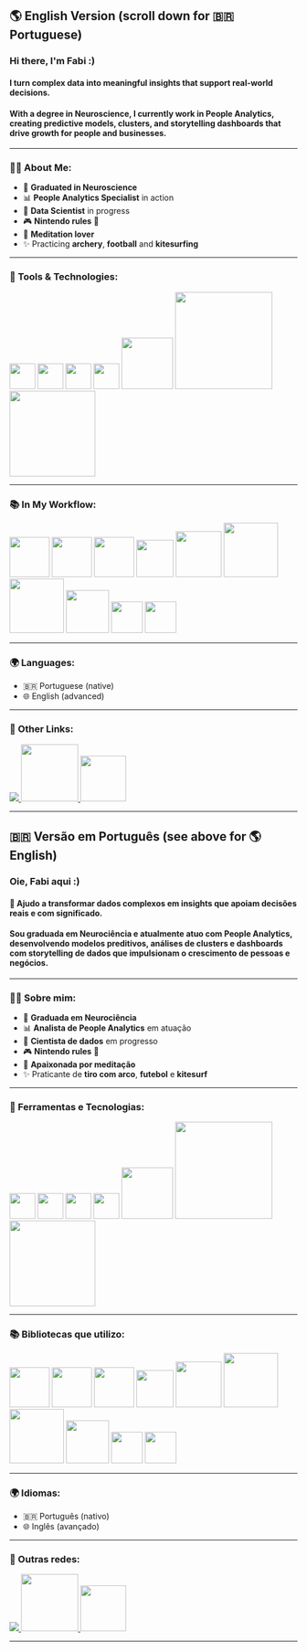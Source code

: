<!--
**fabicorallokuhlmann/fabicorallokuhlmann** is a ✨ _special_ ✨ repository because its `README.md` (this file) appears on your GitHub profile.
-->

## 🌎 English Version (scroll down for 🇧🇷 Portuguese)

### Hi there, I'm Fabi :)

#### I turn complex data into meaningful insights that support real-world decisions.
#### With a degree in Neuroscience, I currently work in People Analytics, creating predictive models, clusters, and storytelling dashboards that drive growth for people and businesses.
---

### 👩‍💻 About Me:
- 🧠 **Graduated in Neuroscience**
- 📊 **People Analytics Specialist** in action  
- 🤖 **Data Scientist** in progress  
- 🎮 **Nintendo rules** 🤘  
- 🧘 **Meditation lover**  
- ✨ Practicing **archery**, **football** and **kitesurfing** 
---

### 🚀 Tools & Technologies:

<div display="inline">
<img src="https://cdn.jsdelivr.net/gh/devicons/devicon/icons/python/python-original.svg" width ="45" />
<img src="https://cdn.jsdelivr.net/gh/devicons/devicon/icons/microsoftsqlserver/microsoftsqlserver-plain.svg" width ="45" />
<img src="https://cdn.jsdelivr.net/gh/devicons/devicon/icons/mysql/mysql-original.svg" width ="45" />
<img src="https://upload.wikimedia.org/wikipedia/commons/thumb/3/34/Microsoft_Office_Excel_%282019%E2%80%93present%29.svg/512px-Microsoft_Office_Excel_%282019%E2%80%93present%29.svg.png" width="45"/>
<img src="https://img.shields.io/badge/Power_BI-F2C811?style=for-the-badge&logo=powerbi&logoColor=black" width="90"/>
<img src="https://img.shields.io/badge/Google_Looker_Studio-567931?style=for-the-badge&logo=powerbi&logoColor=black" width="170"/>
<img src="https://img.shields.io/badge/Jupyter_Notebook-897632?style=for-the-badge&logo=powerbi&logoColor=black" width="150"/>
</div>

---

### 📚 In My Workflow:

<div display="inline">
<img src="https://img.shields.io/badge/Numpy-777BB4?style=for-the-badge&logo=numpy&logoColor=white" width ="70" />
<img src="https://img.shields.io/badge/Pandas-2C2D72?style=for-the-badge&logo=pandas&logoColor=white" width ="70" />
<img src="https://img.shields.io/badge/Plotly-239120?style=for-the-badge&logo=plotly&logoColor=white" width ="70" />
<img src="https://img.shields.io/badge/SciPy-654FF0?style=for-the-badge&logo=SciPy&logoColor=white" width ="65" />
<img src="https://img.shields.io/badge/Matplotlib-%238b0000.svg?style=for-the-badge&logo=Matplotlib&logoColor=black" width ="80" />
<img src="https://img.shields.io/badge/TensorFlow-FF6F00?style=for-the-badge&logo=TensorFlow&logoColor=white" width ="95" />
<img src="https://img.shields.io/badge/scikit_learn-F74689E?style=for-the-badge&logo=scikit-learn&logoColor=white" width ="95" />
<img src="https://img.shields.io/badge/Requests-468976?style=for-the-badge&logo=scikit-learn&logoColor=white" width ="75" />
<img src="https://img.shields.io/badge/spaCy-09A3D5?style=for-the-badge&logo=spacy&logoColor=white" width ="55" />
<img src="https://img.shields.io/badge/NLTK-391806?style=for-the-badge&logo=python&logoColor=white" width ="55" />

</div>

---

### 🌍 Languages:

- 🇧🇷 Portuguese (native)  
- 🌐 English (advanced)  

---

### 🔗 Other Links:

<a href="https://linkedin.com/in/fabianacorallokuhlmann">
  <img src="https://img.shields.io/badge/linkedin-%230077B5.svg?style=for-the-badge&logo=linkedin&logoColor=white"/>
</a>    
  
<a href="https://sites.google.com/view/portfoliodeprojetosfabianack/in%C3%ADcio">
<img src="https://img.shields.io/badge/Portfolio-255E63?style=for-the-badge&logo=About.me&logoColor=white" width ="100"/>
</a>

<a href="mailto:fabiana.corallo01@gmail.com">
<img src="https://img.shields.io/badge/Gmail-D14836?style=for-the-badge&logo=gmail&logoColor=white" width ="80"/> 
</a> 

---

## 🇧🇷 Versão em Português (see above for 🌎 English)

### Oie, Fabi aqui :)

#### 🎯 Ajudo a transformar dados complexos em insights que apoiam decisões reais e com significado.

#### Sou graduada em Neurociência e atualmente atuo com People Analytics, desenvolvendo modelos preditivos, análises de clusters e dashboards com storytelling de dados que impulsionam o crescimento de pessoas e negócios.
---

### 👩‍💻 Sobre mim:
- 🧠 **Graduada em Neurociência**  
- 📊 **Analista de People Analytics** em atuação  
- 🤖 **Cientista de dados** em progresso  
- 🎮 **Nintendo rules** 🤘  
- 🧘 **Apaixonada por meditação**
- ✨ Praticante de **tiro com arco**, **futebol** e **kitesurf**  

---

### 🚀 Ferramentas e Tecnologias:

<div display="inline">
<img src="https://cdn.jsdelivr.net/gh/devicons/devicon/icons/python/python-original.svg" width ="45" />
<img src="https://cdn.jsdelivr.net/gh/devicons/devicon/icons/microsoftsqlserver/microsoftsqlserver-plain.svg" width ="45" />
<img src="https://cdn.jsdelivr.net/gh/devicons/devicon/icons/mysql/mysql-original.svg" width ="45" />
<img src="https://upload.wikimedia.org/wikipedia/commons/thumb/3/34/Microsoft_Office_Excel_%282019%E2%80%93present%29.svg/512px-Microsoft_Office_Excel_%282019%E2%80%93present%29.svg.png" width="45"/>
<img src="https://img.shields.io/badge/Power_BI-F2C811?style=for-the-badge&logo=powerbi&logoColor=black" width="90"/>
<img src="https://img.shields.io/badge/Google_Looker_Studio-567931?style=for-the-badge&logo=powerbi&logoColor=black" width="170"/>
<img src="https://img.shields.io/badge/Jupyter_Notebook-897632?style=for-the-badge&logo=powerbi&logoColor=black" width="150"/>
</div>

---

### 📚 Bibliotecas que utilizo:

<div display="inline">
<img src="https://img.shields.io/badge/Numpy-777BB4?style=for-the-badge&logo=numpy&logoColor=white" width ="70" />
<img src="https://img.shields.io/badge/Pandas-2C2D72?style=for-the-badge&logo=pandas&logoColor=white" width ="70" />
<img src="https://img.shields.io/badge/Plotly-239120?style=for-the-badge&logo=plotly&logoColor=white" width ="70" />
<img src="https://img.shields.io/badge/SciPy-654FF0?style=for-the-badge&logo=SciPy&logoColor=white" width ="65" />
<img src="https://img.shields.io/badge/Matplotlib-%238b0000.svg?style=for-the-badge&logo=Matplotlib&logoColor=black" width ="80" />
<img src="https://img.shields.io/badge/TensorFlow-FF6F00?style=for-the-badge&logo=TensorFlow&logoColor=white" width ="95" />
<img src="https://img.shields.io/badge/scikit_learn-F74689E?style=for-the-badge&logo=scikit-learn&logoColor=white" width ="95" />
<img src="https://img.shields.io/badge/Requests-468976?style=for-the-badge&logo=scikit-learn&logoColor=white" width ="75" />
<img src="https://img.shields.io/badge/spaCy-09A3D5?style=for-the-badge&logo=spacy&logoColor=white" width ="55" />
<img src="https://img.shields.io/badge/NLTK-391806?style=for-the-badge&logo=python&logoColor=white" width ="55" />
</div>

---

### 🌍 Idiomas:

- 🇧🇷 Português (nativo)  
- 🌐 Inglês (avançado)  

---

### 🔗 Outras redes:

<a href="https://linkedin.com/in/fabianacorallokuhlmann">
  <img src="https://img.shields.io/badge/linkedin-%230077B5.svg?style=for-the-badge&logo=linkedin&logoColor=white"/>
</a>    
  
<a href="https://sites.google.com/view/portfoliodeprojetosfabianack/in%C3%ADcio">
<img src="https://img.shields.io/badge/Portfolio-255E63?style=for-the-badge&logo=About.me&logoColor=white" width ="100"/>
</a>

<a href="mailto:fabiana.corallo01@gmail.com">
<img src="https://img.shields.io/badge/Gmail-D14836?style=for-the-badge&logo=gmail&logoColor=white" width ="80"/> 
</a> 

---

<!-- Se quiser reativar a seção de projetos futuramente, posso te ajudar a estruturar isso -->
<!-- If you want to showcase featured projects later, I can help you with that -->
